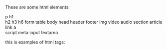These are some html elements:

p 
h1  
h2
h3
h6
form
table
body
head
header
footer
img
video
audio
section
article
link
a    
script
meta
input
textarea


this is examples of html tags:
<h1>
</p>
<a>